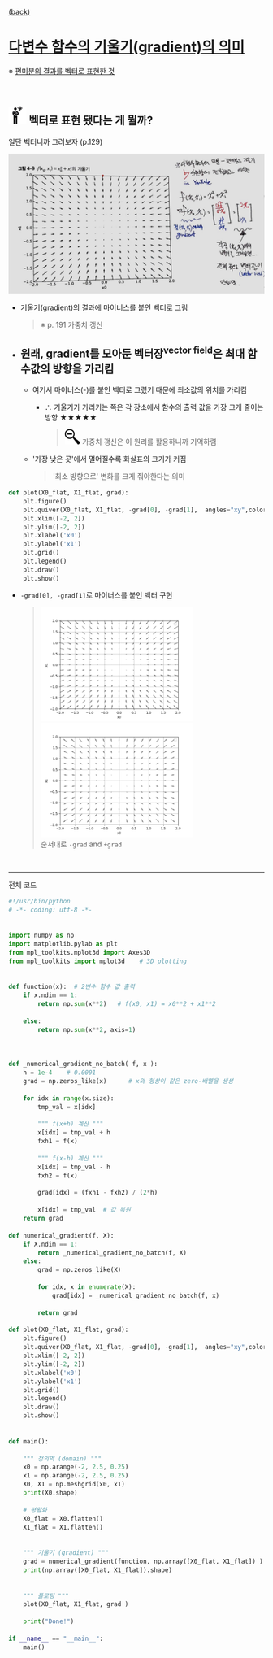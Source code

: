 [(back)](https://github.com/DoranLyong/DL_coding_master/tree/master/Self_tutorial/3_learning/MNIST_learning/4_renew-parameter/1_diff)

# [다변수 함수의 기울기(gradient)의 의미](https://blog.naver.com/cheeryun/221398641642)
※ [편미분의 결과를 벡터로 표현한 것](https://github.com/DoranLyong/DL_coding_master/tree/master/Self_tutorial/3_learning/MNIST_learning/4_renew-parameter/1_diff/3_gradient)

<br/>

## <img src="meeting_problem.png" width=35> 벡터로 표현 됐다는 게 뭘까? 
일단 벡터니까 그려보자 (p.129)

<img src="gradient_plot.jpg" width=700>

* 기울기(gradient)의 결과에 마이너스를 붙인 벡터로 그림 
    > ※ p. 191 가중치 갱신 
* ## 원래, gradient를 모아둔 벡터장<sup>vector field</sup>은 최대 함수값의 방향을 가리킴 
    * 여기서 마이너스(-)를 붙인 벡터로 그렸기 때문에 최소값의 위치를 가리킴 
        * ∴ 기울기가 가리키는 쪽은 각 장소에서 함수의 출력 값을 가장 크게 줄이는 방향 ★★★★★ 
            ><img src="in_detail.png" width=30>  가중치 갱신은 이 원리를 활용하니까 기억하렴 

    * '가장 낮은 곳'에서 멀어질수록 화살표의 크기가 커짐 
        > '최소 방향으로' 변화를 크게 줘야한다는 의미 




```python 
def plot(X0_flat, X1_flat, grad):
    plt.figure()
    plt.quiver(X0_flat, X1_flat, -grad[0], -grad[1],  angles="xy",color="#666666")#,headwidth=10,scale=40,color="#444444")
    plt.xlim([-2, 2])
    plt.ylim([-2, 2])
    plt.xlabel('x0')
    plt.ylabel('x1')
    plt.grid()
    plt.legend()
    plt.draw()
    plt.show()
```

* ```-grad[0], -grad[1]```로 마이너스를 붙인 벡터 구현 
    > <img src="-grad.png" width=300> <img src="+grad.png" width=300>  <br/>
    > 순서대로 ```-grad```  and ```+grad```

<br/>

***

전체 코드 

```python 
#!/usr/bin/python
# -*- coding: utf-8 -*- 


import numpy as np 
import matplotlib.pylab as plt
from mpl_toolkits.mplot3d import Axes3D
from mpl_toolkits import mplot3d    # 3D plotting


def function(x):  # 2변수 함수 값 출력 
    if x.ndim == 1:
        return np.sum(x**2)   # f(x0, x1) = x0**2 + x1**2  

    else:
        return np.sum(x**2, axis=1)



def _numerical_gradient_no_batch( f, x ):
    h = 1e-4    # 0.0001 
    grad = np.zeros_like(x)      # x와 형상이 같은 zero-배열을 생성 

    for idx in range(x.size):
        tmp_val = x[idx]

        """ f(x+h) 계산 """
        x[idx] = tmp_val + h 
        fxh1 = f(x)

        """ f(x-h) 계산 """ 
        x[idx] = tmp_val - h 
        fxh2 = f(x)

        grad[idx] = (fxh1 - fxh2) / (2*h)

        x[idx] = tmp_val  # 값 복원          
    return grad

def numerical_gradient(f, X):
    if X.ndim == 1:
        return _numerical_gradient_no_batch(f, X)
    else:
        grad = np.zeros_like(X)
        
        for idx, x in enumerate(X):
            grad[idx] = _numerical_gradient_no_batch(f, x)
        
        return grad

def plot(X0_flat, X1_flat, grad):
    plt.figure()
    plt.quiver(X0_flat, X1_flat, -grad[0], -grad[1],  angles="xy",color="#666666")#,headwidth=10,scale=40,color="#444444")
    plt.xlim([-2, 2])
    plt.ylim([-2, 2])
    plt.xlabel('x0')
    plt.ylabel('x1')
    plt.grid()
    plt.legend()
    plt.draw()
    plt.show()


def main():

    """ 정의역 (domain) """ 
    x0 = np.arange(-2, 2.5, 0.25)
    x1 = np.arange(-2, 2.5, 0.25) 
    X0, X1 = np.meshgrid(x0, x1)  
    print(X0.shape)      

    # 평활화 
    X0_flat = X0.flatten() 
    X1_flat = X1.flatten()


    """ 기울기 (gradient) """ 
    grad = numerical_gradient(function, np.array([X0_flat, X1_flat]) )
    print(np.array([X0_flat, X1_flat]).shape)


    """ 플로팅 """ 
    plot(X0_flat, X1_flat, grad ) 

    print("Done!")

if __name__ == "__main__":
    main()
```